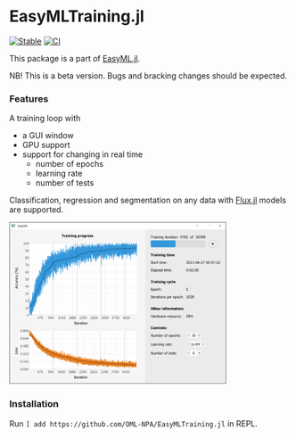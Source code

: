 # EasyMLTraining.jl
[![Stable](https://img.shields.io/badge/docs-stable-blue.svg)](https://oml-npa.github.io/EasyMLTraining.jl/stable/)
[![CI](https://github.com/ONL-NPA/EasyMLTraining.jl/.github/workflows/CI/badge.svg)]((https://github.com/OML-NPA/EasyMLTraining.jl/actions))

This package is a part of [EasyML.jl](https://github.com/OML-NPA/EasyML.jl).

NB! This is a beta version. Bugs and bracking changes should be expected.

### Features

A training loop with 
 - a GUI window
 - GPU support
 - support for changing in real time
    - number of epochs
    - learning rate
    - number of tests

Classification, regression and segmentation on any data with [Flux.jl](https://github.com/FluxML/Flux.jl) models are supported.

<img src="https://github.com/OML-NPA/EasyML.jl/blob/dev/docs/src/assets/images/train.png" height="290">

### Installation

Run `] add https://github.com/OML-NPA/EasyMLTraining.jl` in REPL.
